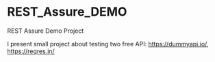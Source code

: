 # REST_Assure_DEMO
REST Assure Demo Project

I present small project about testing two free API: https://dummyapi.io/, https://reqres.in/
